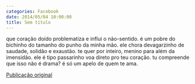 ```yaml
---
categories: Facebook
date: 2014/05/04 10:00:00
title: Sem título
---
```


que coração doído
problematiza
e influi
o não-sentido.
é um pobre do bichinho
do tamanho do punho
da minha mão.
ele chora devagarzinho
de saudade, solidão
e exaustão.
te quer por inteiro, menino
para além da imensidão.
ele é tipo passarinho
voa direto pro teu coração.
tu compreende que isso não é drama?
é só um apelo de quem te ama.

[Publicação original](https://www.facebook.com/permalink.php?story_fbid=1419262428344121&id=1418031755133855)
